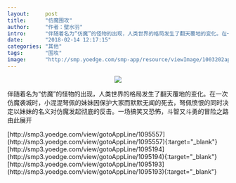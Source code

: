 ```yaml
---
layout:     post
title:      "仿魔围攻"
author:     "作者：壁水羽"
intro:      "伴随着名为“仿魔”的怪物的出现，人类世界的格局发生了翻天覆地的变化。在一次仿魔袭城时，小混混弩佩的妹妹因保护大家而默默无闻的死去，弩佩愤恨的同时决定以妹妹的名义对仿魔发起彻底的反击。一场搞笑又恐怖，斗智又斗勇的冒险之路由此展开"
date:       "2018-02-14 12:17:15"
categories: "其他"
tags:       "围攻"
image:      "http://smp.yoedge.com/smp-app/resource/viewImage/1003202appline.png"
---
```

<div style="text-align: center">
<p><img src="http://smp.yoedge.com/smp-app/resource/viewImage/1003202appline.png"/></p>
</div>
<p class="post-meta">
<span>伴随着名为“仿魔”的怪物的出现，人类世界的格局发生了翻天覆地的变化。在一次仿魔袭城时，小混混弩佩的妹妹因保护大家而默默无闻的死去，弩佩愤恨的同时决定以妹妹的名义对仿魔发起彻底的反击。一场搞笑又恐怖，斗智又斗勇的冒险之路由此展开</span>
</p>
[http://smp3.yoedge.com/view/gotoAppLine/1095557](http://smp3.yoedge.com/view/gotoAppLine/1095557){:target="_blank"}
[http://smp3.yoedge.com/view/gotoAppLine/1095194](http://smp3.yoedge.com/view/gotoAppLine/1095194){:target="_blank"}
[http://smp3.yoedge.com/view/gotoAppLine/1095193](http://smp3.yoedge.com/view/gotoAppLine/1095193){:target="_blank"}


